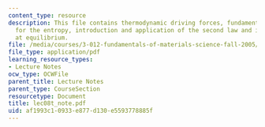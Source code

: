 ```yaml
---
content_type: resource
description: This file contains thermodynamic driving forces, fundamental equation
  for the entropy, introduction and application of the second law and internal energy
  at equilibrium.
file: /media/courses/3-012-fundamentals-of-materials-science-fall-2005/af1993c10933e877d130e5593778885f_lec08t_note.pdf
file_type: application/pdf
learning_resource_types:
- Lecture Notes
ocw_type: OCWFile
parent_title: Lecture Notes
parent_type: CourseSection
resourcetype: Document
title: lec08t_note.pdf
uid: af1993c1-0933-e877-d130-e5593778885f
---
```

